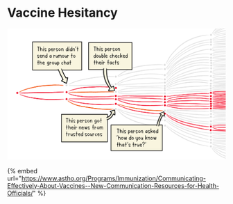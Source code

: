 # Vaccine Hesitancy

![](../.gitbook/assets/spothlight-missinformation.png)

{% embed url="https://www.astho.org/Programs/Immunization/Communicating-Effectively-About-Vaccines--New-Communication-Resources-for-Health-Officials/" %}



